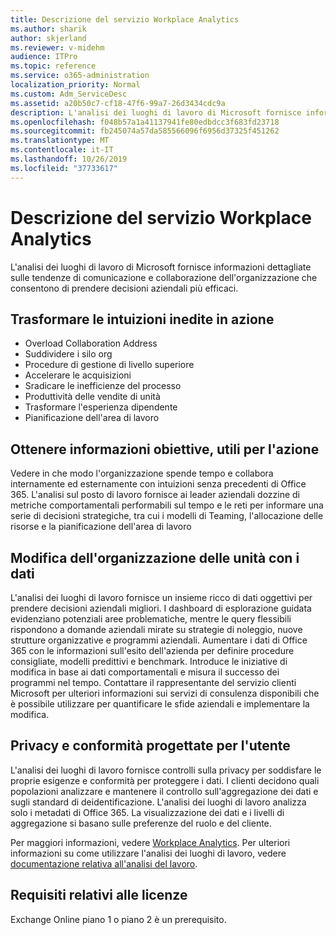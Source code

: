 ```yaml
---
title: Descrizione del servizio Workplace Analytics
ms.author: sharik
author: skjerland
ms.reviewer: v-midehm
audience: ITPro
ms.topic: reference
ms.service: o365-administration
localization_priority: Normal
ms.custom: Adm_ServiceDesc
ms.assetid: a20b50c7-cf18-47f6-99a7-26d3434cdc9a
description: L'analisi dei luoghi di lavoro di Microsoft fornisce informazioni dettagliate sulle tendenze di comunicazione e collaborazione dell'organizzazione che consentono di prendere decisioni aziendali più efficaci.
ms.openlocfilehash: f048b57a1a41137941fe80edbdcc3f683fd23718
ms.sourcegitcommit: fb245074a57da585566096f6956d37325f451262
ms.translationtype: MT
ms.contentlocale: it-IT
ms.lasthandoff: 10/26/2019
ms.locfileid: "37733617"
---
```

# <a name="workplace-analytics-service-description"></a>Descrizione del servizio Workplace Analytics

L'analisi dei luoghi di lavoro di Microsoft fornisce informazioni dettagliate sulle tendenze di comunicazione e collaborazione dell'organizzazione che consentono di prendere decisioni aziendali più efficaci.

## <a name="transform-unprecedented-insights-into-action"></a>Trasformare le intuizioni inedite in azione

* Overload Collaboration Address
* Suddividere i silo org
* Procedure di gestione di livello superiore
* Accelerare le acquisizioni
* Sradicare le inefficienze del processo
* Produttività delle vendite di unità
* Trasformare l'esperienza dipendente
* Pianificazione dell'area di lavoro

## <a name="gain-objective-actionable-insights"></a>Ottenere informazioni obiettive, utili per l'azione

Vedere in che modo l'organizzazione spende tempo e collabora internamente ed esternamente con intuizioni senza precedenti di Office 365. L'analisi sul posto di lavoro fornisce ai leader aziendali dozzine di metriche comportamentali performabili sul tempo e le reti per informare una serie di decisioni strategiche, tra cui i modelli di Teaming, l'allocazione delle risorse e la pianificazione dell'area di lavoro

## <a name="drive-organizational-change-with-data"></a>Modifica dell'organizzazione delle unità con i dati

L'analisi dei luoghi di lavoro fornisce un insieme ricco di dati oggettivi per prendere decisioni aziendali migliori. I dashboard di esplorazione guidata evidenziano potenziali aree problematiche, mentre le query flessibili rispondono a domande aziendali mirate su strategie di noleggio, nuove strutture organizzative e programmi aziendali. Aumentare i dati di Office 365 con le informazioni sull'esito dell'azienda per definire procedure consigliate, modelli predittivi e benchmark. Introduce le iniziative di modifica in base ai dati comportamentali e misura il successo dei programmi nel tempo. Contattare il rappresentante del servizio clienti Microsoft per ulteriori informazioni sui servizi di consulenza disponibili che è possibile utilizzare per quantificare le sfide aziendali e implementare la modifica.

## <a name="privacy-and-compliance-designed-for-you"></a>Privacy e conformità progettate per l'utente

L'analisi dei luoghi di lavoro fornisce controlli sulla privacy per soddisfare le proprie esigenze e conformità per proteggere i dati. I clienti decidono quali popolazioni analizzare e mantenere il controllo sull'aggregazione dei dati e sugli standard di deidentificazione. L'analisi dei luoghi di lavoro analizza solo i metadati di Office 365. La visualizzazione dei dati e i livelli di aggregazione si basano sulle preferenze del ruolo e del cliente.

Per maggiori informazioni, vedere [Workplace Analytics](https://go.microsoft.com/fwlink/?linkid=852492). Per ulteriori informazioni su come utilizzare l'analisi dei luoghi di lavoro, vedere [documentazione relativa all'analisi del lavoro](https://docs.microsoft.com/workplace-analytics/).
  
## <a name="licensing-requirements"></a>Requisiti relativi alle licenze

Exchange Online piano 1 o piano 2 è un prerequisito.
